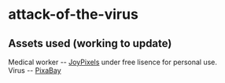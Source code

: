 # attack-of-the-virus

## Assets used (working to update)
Medical worker -- [JoyPixels](https://www.joypixels.com/emoji) under free lisence for personal use.  
Virus -- [PixaBay](https://pixabay.com/vectors/corona-coronavirus-virus-pandemic-4919644/)
